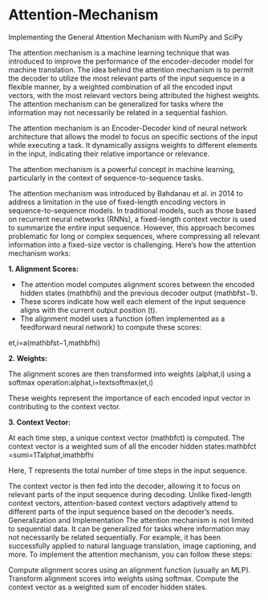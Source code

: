 # Attention-Mechanism

Implementing the General Attention Mechanism with NumPy and SciPy

The attention mechanism is a machine learning technique that was introduced to improve the performance of the encoder-decoder model for machine translation. The idea behind the attention mechanism is to permit the decoder to utilize the most relevant parts of the input sequence in a flexible manner, by a weighted combination of all the encoded input vectors, with the most relevant vectors being attributed the highest weights. The attention mechanism can be generalized for tasks where the information may not necessarily be related in a sequential fashion.

The attention mechanism is an Encoder-Decoder kind of neural network architecture that allows the model to focus on specific sections of the input while executing a task. It dynamically assigns weights to different elements in the input, indicating their relative importance or relevance.

The attention mechanism is a powerful concept in machine learning, particularly in the context of sequence-to-sequence tasks.

The attention mechanism was introduced by Bahdanau et al. in 2014 to address a limitation in the use of fixed-length encoding vectors in sequence-to-sequence models. In traditional models, such as those based on recurrent neural networks (RNNs), a fixed-length context vector is used to summarize the entire input sequence. However, this approach becomes problematic for long or complex sequences, where compressing all relevant information into a fixed-size vector is challenging.
Here’s how the attention mechanism works:


**1. Alignment Scores:**

- The attention model computes alignment scores between the encoded hidden states (mathbfhi​) and the previous decoder output (mathbfst−1​).
- These scores indicate how well each element of the input sequence aligns with the current output position (t).
- The alignment model uses a function (often implemented as a feedforward neural network) to compute these scores:
  
et,i​=a(mathbfst−1​,mathbfhi​)





**2. Weights:**

The alignment scores are then transformed into weights (alphat,i​) using a softmax operation:alphat,i​=textsoftmax(et,i​)

These weights represent the importance of each encoded input vector in contributing to the context vector.



**3. Context Vector:**

At each time step, a unique context vector (mathbfct​) is computed.
The context vector is a weighted sum of all the encoder hidden states:mathbfct​=sumi=1T​alphat,i​mathbfhi​

Here, T represents the total number of time steps in the input sequence.



The context vector is then fed into the decoder, allowing it to focus on relevant parts of the input sequence during decoding. Unlike fixed-length context vectors, attention-based context vectors adaptively attend to different parts of the input sequence based on the decoder’s needs.
Generalization and Implementation
The attention mechanism is not limited to sequential data. It can be generalized for tasks where information may not necessarily be related sequentially. For example, it has been successfully applied to natural language translation, image captioning, and more.
To implement the attention mechanism, you can follow these steps:

Compute alignment scores using an alignment function (usually an MLP).
Transform alignment scores into weights using softmax.
Compute the context vector as a weighted sum of encoder hidden states.

